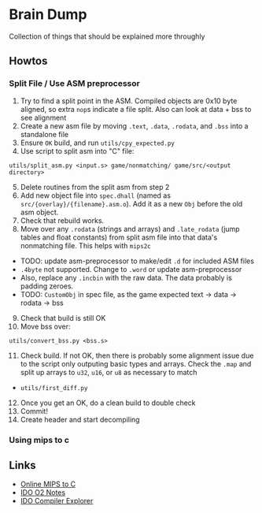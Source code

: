 # Brain Dump
Collection of things that should be explained more throughly 

## Howtos
### Split File / Use ASM preprocessor
1. Try to find a split point in the ASM. Compiled objects are 0x10 byte aligned,
  so extra `nop`s indicate a file split. Also can look at data + bss to see alignment
2. Create a new asm file by moving `.text`, `.data`, `.rodata`, and `.bss` into a standalone file
3. Ensure `OK` build, and run `utils/cpy_expected.py`
4. Use script to split asm into "C" file:
```
utils/split_asm.py <input.s> game/nonmatching/ game/src/<output directory>
```
5. Delete routines from the split asm from step 2
6. Add new object file into `spec.dhall` (named as `src/{overlay}/{filename}.asm.o`). Add it as a new `Obj` before the old asm object.
7. Check that rebuild works.
8. Move over any `.rodata` (strings and arrays) and `.late_rodata` (jump tables and float constants) from split asm file into that data's nonmatching file. This helps with `mips2c`
  * TODO: update asm-preprocessor to make/edit `.d` for included ASM files
  * `.4byte` not supported. Change to `.word` or update asm-preprocessor
  * Also, replace any `.incbin` with the raw data. The data probably is padding zeroes.
  * TODO: `CustomObj` in spec file, as the game expected text -> data -> rodata -> bss
9. Check that build is still OK
10. Move bss over:
```
utils/convert_bss.py <bss.s>
```
11. Check build. If not OK, then there is probably some alignment issue due to the script only outputing basic types and arrays. Check the `.map` and split up arrays to `u32`, `u16`, or `u8` as necessary to match
  * `utils/first_diff.py`
12. Once you get an OK, do a clean build to double check
13. Commit!
14. Create header and start decompiling

### Using mips to c


## Links
* [Online MIPS to C](https://simonsoftware.se/other/mips_to_c.py)
* [IDO O2 Notes](https://hackmd.io/vPmcgdaFSlq4R2mfkq4bJg#Rematerialization-of-constants)
* [IDO Compiler Explorer](https://compiler.queueram.com/)
